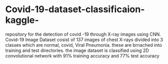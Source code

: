 # Covid-19-dataset-classificaion-kaggle-
repository for the detection of covid -19 through X-ray images using CNN. Covid-19 Image Dataset cosist of 137 images of chest X-rays divided into  3 classes which are normal, covid, Viral Pneumonia. these are brnached into training and test directories. the image dataset is classified using 2D convolutional network with 91% training accuracy and 77% test accuracy 

